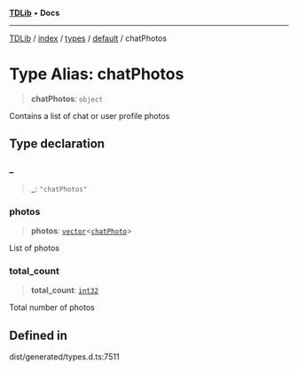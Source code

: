 [**TDLib**](../../../../../../README.md) • **Docs**

***

[TDLib](../../../../../../modules.md) / [index](../../../../../README.md) / [types](../../../README.md) / [default](../README.md) / chatPhotos

# Type Alias: chatPhotos

> **chatPhotos**: `object`

Contains a list of chat or user profile photos

## Type declaration

### \_

> **\_**: `"chatPhotos"`

### photos

> **photos**: [`vector`](vector.md)\<[`chatPhoto`](chatPhoto.md)\>

List of photos

### total\_count

> **total\_count**: [`int32`](int32.md)

Total number of photos

## Defined in

dist/generated/types.d.ts:7511

